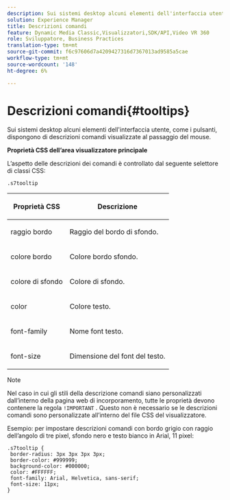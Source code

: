 ```yaml
---
description: Sui sistemi desktop alcuni elementi dell'interfaccia utente, come i pulsanti, dispongono di descrizioni comandi visualizzate al passaggio del mouse.
solution: Experience Manager
title: Descrizioni comandi
feature: Dynamic Media Classic,Visualizzatori,SDK/API,Video VR 360
role: Sviluppatore, Business Practices
translation-type: tm+mt
source-git-commit: f6c97606d7a4209427316d7367013ad9585a5cae
workflow-type: tm+mt
source-wordcount: '148'
ht-degree: 6%

---
```



# Descrizioni comandi{#tooltips}

Sui sistemi desktop alcuni elementi dell&#39;interfaccia utente, come i pulsanti, dispongono di descrizioni comandi visualizzate al passaggio del mouse.

<!--<a id="section_061E550C1C1D4DB2BD663A898895B38C"></a>-->

**Proprietà CSS dell’area visualizzatore principale**

L’aspetto delle descrizioni dei comandi è controllato dal seguente selettore di classi CSS:

```
.s7tooltip
```

<table id="table_94EE3F5BBE4547C0B4943471CEE7EDE4"> 
 <thead> 
  <tr> 
   <th colname="col1" class="entry"> <p> Proprietà CSS </p> </th> 
   <th colname="col2" class="entry"> <p>Descrizione </p> </th> 
  </tr> 
 </thead>
 <tbody> 
  <tr> 
   <td colname="col1"> <p> <span class="codeph"> raggio bordo  </span> </p> </td> 
   <td colname="col2"> <p> Raggio del bordo di sfondo. </p> </td> 
  </tr> 
  <tr> 
   <td colname="col1"> <p> <span class="codeph"> colore bordo  </span> </p> </td> 
   <td colname="col2"> <p> Colore bordo sfondo. </p> </td> 
  </tr> 
  <tr> 
   <td colname="col1"> <p> <span class="codeph"> colore di sfondo  </span> </p> </td> 
   <td colname="col2"> <p> Colore di sfondo. </p> </td> 
  </tr> 
  <tr> 
   <td colname="col1"> <p> <span class="codeph"> color </span> </p> </td> 
   <td colname="col2"> <p>Colore testo. </p> </td> 
  </tr> 
  <tr> 
   <td colname="col1"> <p> <span class="codeph"> font-family  </span> </p> </td> 
   <td colname="col2"> <p>Nome font testo. </p> </td> 
  </tr> 
  <tr> 
   <td colname="col1"> <p> <span class="codeph"> font-size  </span> </p> </td> 
   <td colname="col2"> <p>Dimensione del font del testo. </p> </td> 
  </tr> 
 </tbody> 
</table>

>[!NOTE]
>
>Nel caso in cui gli stili della descrizione comandi siano personalizzati dall’interno della pagina web di incorporamento, tutte le proprietà devono contenere la regola `!IMPORTANT` . Questo non è necessario se le descrizioni comandi sono personalizzate all’interno del file CSS del visualizzatore.

Esempio: per impostare descrizioni comandi con bordo grigio con raggio dell’angolo di tre pixel, sfondo nero e testo bianco in Arial, 11 pixel:

```
.s7tooltip { 
 border-radius: 3px 3px 3px 3px; 
 border-color: #999999; 
 background-color: #000000; 
 color: #FFFFFF; 
 font-family: Arial, Helvetica, sans-serif; 
 font-size: 11px; 
}
```

